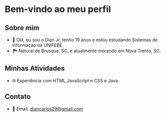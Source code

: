 # Bem-vindo ao meu perfil

## Sobre mim
- 👋 Olá, eu sou o Dian Jr, tenho 19 anos e estou estudando Sistemas de Informação na UNIFEBE.
- 🏞️ Natural de Brusque, SC, e atualmente morando em Nova Trento, SC.

## Minhas Atividades
- 🌐 Experiência com HTML,JavaScript e CSS e Java.

## Contato
- 📧 Email: diancarlos29@gmail.com



<!---
DianJr/DianJr is a ✨ special ✨ repository because its `README.md` (this file) appears on your GitHub profile.
You can click the Preview link to take a look at your changes.
--->
